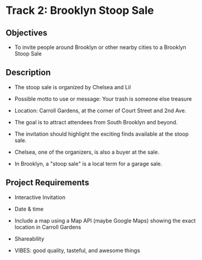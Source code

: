
# Track 2: Brooklyn Stoop Sale

## Objectives

- To invite people around Brooklyn or other nearby cities to a Brooklyn Stoop Sale

## Description

- The stoop sale is organized by Chelsea and Lil

- Possible motto to use or message: Your trash is someone else treasure

- Location: Carroll Gardens, at the corner of Court Street and 2nd Ave.

- The goal is to attract attendees from South Brooklyn and beyond.

- The invitation should highlight the exciting finds available at the stoop sale.

- Chelsea, one of the organizers, is also a buyer at the sale.

- In Brooklyn, a "stoop sale" is a local term for a garage sale.

## Project Requirements

- Interactive Invitation

- Date & time

- Include a map using a Map API (maybe Google Maps) showing the exact location in Carroll Gardens

- Shareability

- VIBES: good quality, tasteful, and awesome things